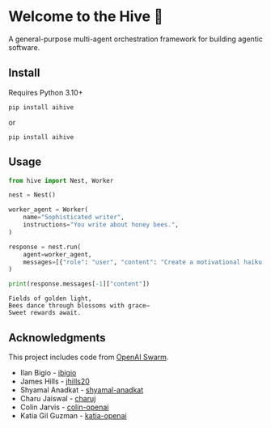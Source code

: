 # Welcome to the Hive 🐝

A general-purpose multi-agent orchestration framework for building agentic software.

## Install

Requires Python 3.10+

```shell
pip install aihive
```

or

```shell
pip install aihive
```

## Usage

```python
from hive import Nest, Worker

nest = Nest()

worker_agent = Worker(
    name="Sophisticated writer",
    instructions="You write about honey bees.",
)

response = nest.run(
    agent=worker_agent,
    messages=[{"role": "user", "content": "Create a motivational haiku to inspire beekeepers."}],
)

print(response.messages[-1]["content"])
```

```
Fields of golden light,  
Bees dance through blossoms with grace—  
Sweet rewards await.
```

## Acknowledgments

This project includes code from [OpenAI Swarm](https://github.com/openai/swarm).

- Ilan Bigio - [ibigio](https://github.com/ibigio)
- James Hills - [jhills20](https://github.com/jhills20)
- Shyamal Anadkat - [shyamal-anadkat](https://github.com/shyamal-anadkat)
- Charu Jaiswal - [charuj](https://github.com/charuj)
- Colin Jarvis - [colin-openai](https://github.com/colin-openai)
- Katia Gil Guzman - [katia-openai](https://github.com/katia-openai)

